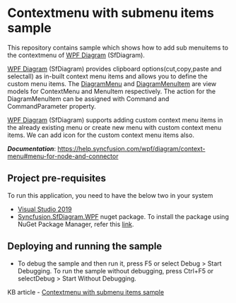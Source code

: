 # Contextmenu with submenu items sample
This repository contains sample which shows how to add sub menuitems to the contextmenu of [WPF Diagram](https://www.syncfusion.com/wpf-controls/diagram) (SfDiagram).

[WPF Diagram](https://www.syncfusion.com/wpf-controls/diagram) (SfDiagram) provides clipboard options(cut,copy,paste and selectall) as in-built context menu items and allows you to define the custom menu items. The [DiagramMenu](https://help.syncfusion.com/cr/wpf/Syncfusion.SfDiagram.WPF~Syncfusion.UI.Xaml.Diagram.Controls.DiagramMenu.html) and [DiagramMenuItem](https://help.syncfusion.com/cr/wpf/Syncfusion.SfDiagram.WPF~Syncfusion.UI.Xaml.Diagram.Controls.DiagramMenuItem.html) are view models for ContextMenu and MenuItem respectively. The action for the DiagramMenuItem can be assigned with Command and CommandParameter property.

[WPF Diagram](https://www.syncfusion.com/wpf-controls/diagram) (SfDiagram) supports adding custom context menu items in the already existing menu or create new menu with custom context menu items. We can add icon for the custom context menu items also.

__*Documentation*__: https://help.syncfusion.com/wpf/diagram/context-menu#menu-for-node-and-connector

## Project pre-requisites
To run this application, you need to have the below two in your system

* [Visual Studio 2019](https://www.visualstudio.com/wpf-vs)
* [Syncfusion.SfDiagram.WPF](https://www.nuget.org/packages/Syncfusion.SfDiagram.WPF/) nuget package. To install the package using NuGet Package Manager, refer this [link](https://docs.microsoft.com/en-us/nuget/quickstart/install-and-use-a-package-in-visual-studio#nuget-package-manager).

## Deploying and running the sample
* To debug the sample and then run it, press F5 or select Debug > Start Debugging. To run the sample without debugging, press Ctrl+F5 or selectDebug > Start Without Debugging.

KB article - [Contextmenu with submenu items sample](https://www.syncfusion.com/kb/12601/how-to-add-icon-to-context-menu-item-in-wpf-diagram-sfdiagram)
